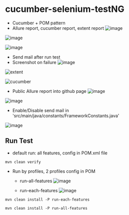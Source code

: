 # cucumber-selenium-testNG
- Cucumber + POM pattern
- Allure report, cucumber report, extent report
![image](https://user-images.githubusercontent.com/67543695/203460077-3160568b-8d47-47c4-a375-264188da2dd5.png)

![image](https://user-images.githubusercontent.com/67543695/203227269-e3e38b0a-b72a-4961-8a10-f6da7de9ff24.png)

![image](https://user-images.githubusercontent.com/67543695/203227298-16684251-c790-4736-b1d2-9eb299d2e937.png)

- Send mail after run test
- Screenshot on failure
![image](https://user-images.githubusercontent.com/67543695/203460455-d8cf11ee-054d-4a78-8dac-0cd9537fce47.png)

![extent](https://user-images.githubusercontent.com/67543695/203220726-30195183-c23d-4e09-a739-6bd5d40dc89c.png)

![cucumber](https://user-images.githubusercontent.com/67543695/203220841-2ef7cc50-8d5b-468e-ade3-1eb3590cb9ff.png)

- Public Allure report into github page
![image](https://user-images.githubusercontent.com/67543695/203460253-58278ba7-1fc8-4afd-af66-8e690e8902d5.png)

![image](https://user-images.githubusercontent.com/67543695/203460322-01b0edaa-5e71-4c96-97ca-324074de5e4d.png)

- Enable/Disable send mail in 'src/main/java/constants/FrameworkConstants.java'

![image](https://user-images.githubusercontent.com/67543695/203460367-699a668c-4ad4-4e64-9455-a578158c3a25.png)

## Run Test

- default run: all features, config in POM.xml file

`mvn clean verify`

- Run by profiles, 2 profiles config in POM
  + run-all-features
  ![image](https://user-images.githubusercontent.com/67543695/203220991-c0f895b7-1fdb-4ba0-bd2e-241feae93055.png)

  + run-each-features
  ![image](https://user-images.githubusercontent.com/67543695/203220935-27d5cb6b-c50c-4620-b19b-db67062a032f.png)

  
`mvn clean install -P run-each-features`

`mvn clean install -P run-all-features`
